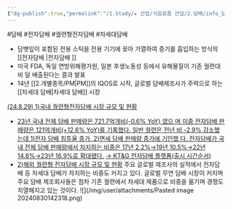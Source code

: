 ```yaml
---
{"dg-publish":true,"permalink":"/1.Study/★ 산업/식음료픔 산업/2.담배/info_담배/궐련형 전자담배/","created":"2024-08-30T14:04:37.047+09:00","updated":"2025-06-03T20:07:20.262+09:00"}
---
```


#담배  #전자담배 #궐련형전자담배 #차세대담배


- 담뱃잎이 포함된 전용 스틱을 전용 기기에 꽂아 가열하여 증기를 흡입하는 방식의 [[전자담배 \|전자담배 ]]
- 미국 FDA, 독일 연방위해평가원, 일본 후생노동성 등에서 유해물질이 기존 궐련대비 덜 배출된다는 결과 발표 
- 14년 [[2.개별종목/PM\|PM]]의 IQOS로 시작, 글로벌 담배제조사가 주력으로 하는 [[차세대 담배\|차세대 담배]] 시장



[(24.8.29) 1)국내 궐련형전자담배 시장 규모 및 현황](8.29_담배%20완벽한%20대안.pdf#page=7&selection=28,0,41,2&color=yellow)
- [23년 국내 전체 담배 판매량은 721.7억개비(-0.6% YoY) 였으 며 이중 전자담배 판매량은 121억개비(+12.6% YoY)를 기록했다. 일반 궐련은 전년 비 -2.9% 감소했는데 1)전자 담배 침투율 증가, 2)면세 담배 판매량 증가에 기인했 다. 전자담배가 국내 전체 담배 판매량에서 차지하는 비중은 17년 2.2%→19년 10.5%→22년 14.8%→23년 16.9%로 확대됐다.](8.29_담배%20완벽한%20대안.pdf#page=7&selection=76,0,194,1&color=yellow)
  [→ KT&G 전자담배 플랫폼(출시 시간순서)](8.29_담배%20완벽한%20대안.pdf#page=9&selection=13,0,22,1&color=yellow)
- [2)해외 궐련형 전자담배 시장 규모 및 현황](8.29_담배%20완벽한%20대안.pdf#page=10&selection=10,0,23,2&color=yellow)
  주요 글로벌 제조사의 실적에서 전자담배 등 차세대 담배가 차지하는 비중도 커지고 있다. 글로벌 무연 담배 시장이 커지며 주요 담배 제조회사들은 점차 기존 궐련에서 차세대 제품으로 비중을 옮기며 경쟁도 치열해지고 있는 것이다. 
  ![](/img/user/attachments/Pasted image 20240830142318.png)